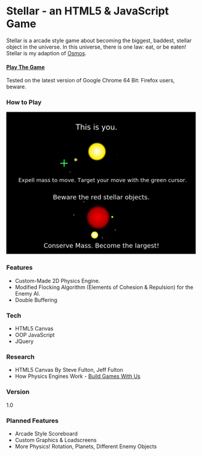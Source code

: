 # Stellar - an HTML5 & JavaScript Game

Stellar is a arcade style game about becoming the biggest, baddest, stellar object in the universe. In this universe, there is one law: eat, or be eaten! Stellar is my adaption of [Osmos](http://www.osmos-game.com/).

#### [Play The Game](http://ugotsoul.github.io/Stellar/)  
Tested on the latest version of Google Chrome 64 Bit: Firefox users, beware.

### How to Play
![How To Play](https://raw.githubusercontent.com/ugotsoul/Stellar/master/static/imgs/help.png "How To Play")

### Features
 - Custom-Made 2D Physics Engine.  
 - Modified Flocking Algorithm (Elements of Cohesion & Repulsion) for the Enemy AI.
 - Double Buffering

### Tech
 - HTML5 Canvas
 - OOP JavaScript
 - JQuery  

### Research
 - HTML5 Canvas By Steve Fulton, Jeff Fulton
 - How Physics Engines Work - [Build Games With Us](http://buildnewgames.com/gamephysics/)
 
### Version
1.0

### Planned Features
- Arcade Style Scoreboard  
- Custom Graphics & Loadscreens
- More Physics! Rotation, Planets, Different Enemy Objects



